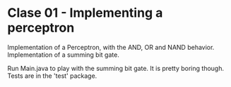 # Clase 01 - Implementing a perceptron
Implementation of a Perceptron, with the AND, OR and NAND behavior.
Implementation of a summing bit gate.

Run Main.java to play with the summing bit gate. It is pretty boring though.
Tests are in the 'test' package.

